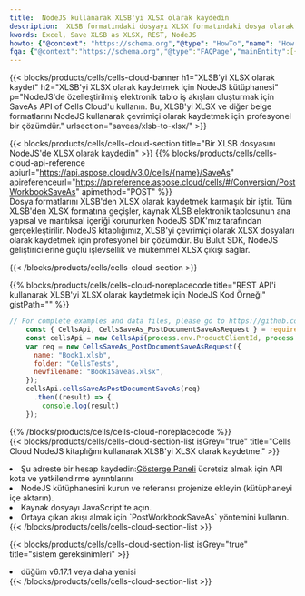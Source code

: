 ```yaml
---
title:  NodeJS kullanarak XLSB'yi XLSX olarak kaydedin
description:  XLSB formatındaki dosyayı XLSX formatındaki dosya olarak kaydetmek için NodeJS için Aspose.Cells Cloud SDK'yı kullanma.
kwords: Excel, Save XLSB as XLSX, REST, NodeJS
howto: {"@context": "https://schema.org","@type": "HowTo","name": "How to save XLSB as XLSX using the Cells Cloud NodeJS library.","description": "How to save XLSB as XLSX using the Cells Cloud NodeJS library.","image": {"@type": "ImageObject"},"url": "/nodejs/saveas/xlsb-to-xlsx/","step": [{ "@type": "HowToStep","name": "How to save XLSB as XLSX using the Cells Cloud NodeJS library. step 1", "image": {"@type": "ImageObject",},"url": "/nodejs/saveas/xlsb-to-xlsx/","text": "Register an account at <a href='https://dashboard.aspose.cloud/'>Dashboard</a> to get free API quota & authorization details",},{ "@type": "HowToStep","name": "How to save XLSB as XLSX using the Cells Cloud NodeJS library. step 1", "image": {"@type": "ImageObject",},"url": "/nodejs/saveas/xlsb-to-xlsx/","text": "Install NodeJS library and add the reference (import the library) to your project.",},{ "@type": "HowToStep","name": "How to save XLSB as XLSX using the Cells Cloud NodeJS library. step 1", "image": {"@type": "ImageObject",},"url": "/nodejs/saveas/xlsb-to-xlsx/","text": "Open the source file in JavaScript.",},{ "@type": "HowToStep","name": "How to save XLSB as XLSX using the Cells Cloud NodeJS library. step 1", "image": {"@type": "ImageObject",},"url": "/nodejs/saveas/xlsb-to-xlsx/","text": "Use the `PostWorkbookSaveAs` method to retrieve the resulting stream.",}, ],"supply": {"@type": "HowToSupply","name": "document"},"tool": [{"@type": "HowToTool","name": "Visual Studio, Visual Studio Code, WebStorm"},{"@type": "HowToTool","name": "Aspose Cells"}],"totalTime": "PT6M"}
fqa: {"@context":"https://schema.org","@type":"FAQPage","mainEntity":[{"@type":"Question","name":"Why save file as other formats file in C# using REST API?","acceptedAnswer":{"@type":"Answer","text":"Documents are encoded in many ways, and some files may be incompatible with the software you use. To open and read such files, just save them as appropriate file formats.<br/><ol><li>Install .NET SDK and add the reference (import the library) to your project.</li><li>Open the source file in C# using REST API.</li><li>Call the PostWorkbookSaveAsRequest() method, passing an output filename with required extension.</li><li>Get the result of save as a separate file.</li></ol>"}},{"@type":"Question","name":"What file formats can I save as with your C# library?","acceptedAnswer":{"@type":"Answer","text":"We support a variety of file formats for conversion using .NET library, including XLSX, Excel, xls , PDF, CSV, HTML, Markdown, XML, PNG, JPG, TIFF, Json, TXT and many more."}},{"@type":"Question","name":"What is the maximum allowed file size for conversion using this .NET library?","acceptedAnswer":{"@type":"Answer","text":"There are no file size limits for format conversions using .NET library."}}]}
---
```

{{< blocks/products/cells/cells-cloud-banner h1="XLSB\'yi XLSX olarak kaydet" h2="XLSB\'yi XLSX olarak kaydetmek için NodeJS kütüphanesi" p="NodeJS\'de özelleştirilmiş elektronik tablo iş akışları oluşturmak için SaveAs API of Cells Cloud\'u kullanın. Bu, XLSB\'yi XLSX ve diğer belge formatlarını NodeJS kullanarak çevrimiçi olarak kaydetmek için profesyonel bir çözümdür." urlsection="saveas/xlsb-to-xlsx/" >}}

{{< blocks/products/cells/cells-cloud-section title="Bir XLSB dosyasını NodeJS\'de XLSX olarak kaydedin" >}}
{{% blocks/products/cells/cells-cloud-api-reference apiurl="https://api.aspose.cloud/v3.0/cells/{name}/SaveAs" apireferenceurl="https://apireference.aspose.cloud/cells/#/Conversion/PostWorkbookSaveAs" apimethod="POST" %}}
<br/>
Dosya formatlarını XLSB'den XLSX olarak kaydetmek karmaşık bir iştir. Tüm XLSB'den XLSX formatına geçişler, kaynak XLSB elektronik tablosunun ana yapısal ve mantıksal içeriği korunurken NodeJS SDK'mız tarafından gerçekleştirilir. NodeJS kitaplığımız, XLSB'yi çevrimiçi olarak XLSX dosyaları olarak kaydetmek için profesyonel bir çözümdür. Bu Bulut SDK, NodeJS geliştiricilerine güçlü işlevsellik ve mükemmel XLSX çıkışı sağlar.

{{< /blocks/products/cells/cells-cloud-section >}}

{{% blocks/products/cells/cells-cloud-noreplacecode title="REST API\'i kullanarak XLSB\'yi XLSX olarak kaydetmek için NodeJS Kod Örneği" gistPath="" %}}
  
```js
// For complete examples and data files, please go to https://github.com/aspose-cells-cloud/aspose-cells-cloud-node/
    const { CellsApi, CellsSaveAs_PostDocumentSaveAsRequest } = require("asposecellscloud");
    const cellsApi = new CellsApi(process.env.ProductClientId, process.env.ProductClientSecret);
    var req = new CellsSaveAs_PostDocumentSaveAsRequest({
      name: "Book1.xlsb",
      folder: "CellsTests",
      newfilename: "Book1Saveas.xlsx",
    });
    cellsApi.cellsSaveAsPostDocumentSaveAs(req)
      .then((result) => {
        console.log(result)
    });
```
  
{{% /blocks/products/cells/cells-cloud-noreplacecode %}}
<br/>
{{< blocks/products/cells/cells-cloud-section-list isGrey="true" title="Cells Cloud NodeJS kitaplığını kullanarak XLSB\'yi XLSX olarak kaydetme." >}}
<li> Şu adreste bir hesap kaydedin:<a href="https://dashboard.aspose.cloud/">Gösterge Paneli</a> ücretsiz almak için API kota ve yetkilendirme ayrıntılarını</li>
<li>NodeJS kütüphanesini kurun ve referansı projenize ekleyin (kütüphaneyi içe aktarın).</li>
<li>Kaynak dosyayı JavaScript'te açın.</li>
<li>Ortaya çıkan akışı almak için `PostWorkbookSaveAs` yöntemini kullanın.</li>
{{< /blocks/products/cells/cells-cloud-section-list >}}

{{< blocks/products/cells/cells-cloud-section-list isGrey="true" title="sistem gereksinimleri" >}}
<li>düğüm v6.17.1 veya daha yenisi</li>
{{< /blocks/products/cells/cells-cloud-section-list >}}

